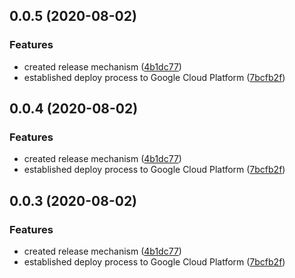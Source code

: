 ## 0.0.5 (2020-08-02)


### Features

* created release mechanism ([4b1dc77](https://github.com/favetisov/f-card-bot/commit/4b1dc77e9bbe877d30ba5f4461e2940d5adebb74))
* established deploy process to Google Cloud Platform ([7bcfb2f](https://github.com/favetisov/f-card-bot/commit/7bcfb2fd7317a1cc866124a627f335ac64477992))



## 0.0.4 (2020-08-02)


### Features

* created release mechanism ([4b1dc77](https://github.com/favetisov/f-card-bot/commit/4b1dc77e9bbe877d30ba5f4461e2940d5adebb74))
* established deploy process to Google Cloud Platform ([7bcfb2f](https://github.com/favetisov/f-card-bot/commit/7bcfb2fd7317a1cc866124a627f335ac64477992))



## 0.0.3 (2020-08-02)


### Features

* created release mechanism ([4b1dc77](https://github.com/favetisov/f-card-bot/commit/4b1dc77e9bbe877d30ba5f4461e2940d5adebb74))
* established deploy process to Google Cloud Platform ([7bcfb2f](https://github.com/favetisov/f-card-bot/commit/7bcfb2fd7317a1cc866124a627f335ac64477992))



